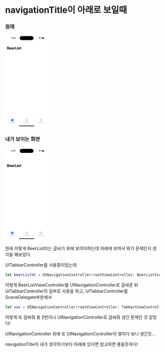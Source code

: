 # navigationTitle이 아래로 보일때

### 원래
<img src="navigationController원래.png" width="140" height="300"/>

### 내가 보이는 화면
<img src="navigationController아래로보일때.png" width="140" height="300"/>

원래 이렇게 BeerList라는 글씨가 위에 보여야하는데 아래에 보여서 뭐가 문제인지 생각을 해보았다.

UITabbarController를 사용중이었는데 
```swift
let beerListVC = UINavigationController(rootViewController: BeerListViewController())
```
이렇게 BeerListViewController를 UINavigationController로 감싸준 뒤 UITabbarController의 일부로 사용을 하고, 
UITabbarController를 SceneDelegate부분에서 
```swift
let nav = UINavigationController(rootViewController: TabbarViewController())
```
이렇게 또 감싸줘 총 2번이나 UINavigationController로 감싸줘 생긴 문제인 것 같았다!

UINavigationController 위에 또 UINavigationController이 쌓이다 보니 생긴듯...

navigationTitle이 내가 생각하기보다 아래에 있다면 참고하면 좋을듯하다!


